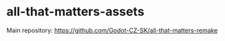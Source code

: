 # all-that-matters-assets


Main repository: https://github.com/Godot-CZ-SK/all-that-matters-remake
